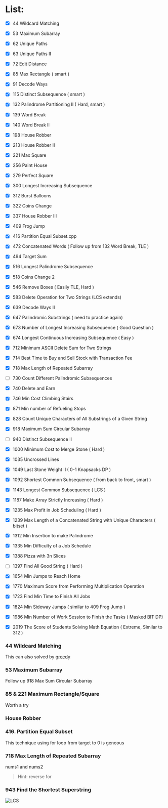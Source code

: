 # List:

- [x] 44   Wildcard Matching
- [x] 53   Maximum Subarray
- [x] 62   Unique Paths
- [x] 63   Unique Paths II
- [x] 72   Edit Distance
- [x] 85   Max Rectangle ( smart )
- [x] 91   Decode Ways
- [x] 115  Distinct Subsequence ( smart )
- [x] 132  Palindrome Partitioning II ( Hard, smart )
- [x] 139  Word Break
- [x] 140  Word Break II 
- [x] 198  House Robber
- [x] 213  House Robber II
- [x] 221  Max Square
- [x] 256  Paint House
- [x] 279  Perfect Square
- [x] 300  Longest Increasing Subsequence
- [x] 312  Burst Balloons
- [x] 322  Coins Change
- [x] 337  House Robber III
- [x] 409  Frog Jump
- [x] 416  Partition Equal Subset.cpp
- [x] 472  Concatenated Words ( Follow up from 132 Word Break, TLE )
- [x] 494  Target Sum
- [x] 516  Longest Palindrome Subsequence
- [x] 518  Coins Change 2
- [x] 546  Remove Boxes ( Easily TLE, Hard )
- [x] 583  Delete Operation for Two Strings (LCS extends)
- [x] 639  Decode Ways II 
- [x] 647  Palindromic Substrings ( need to practice again)
- [x] 673  Number of Longest Increasing Subsequence ( Good Question )
- [x] 674  Longest Continuous Increasing Subsequence ( Easy )
- [x] 712  Minimum ASCII Delete Sum for Two Strings
- [x] 714  Best Time to Buy and Sell Stock with Transaction Fee
- [x] 718  Max Length of Repeated Subarray
- [ ] 730  Count Different Palindromic Subsequences
- [x] 740  Delete and Earn
- [x] 746  Min Cost Climbing Stairs
- [x] 871  Min number of Refueling Stops
- [x] 828  Count Unique Characters of All Substrings of a Given String
- [x] 918  Maximum Sum Circular Subarray
- [ ] 940  Distinct Subsequence II
- [x] 1000 Minimum Cost to Merge Stone ( Hard )
- [x] 1035 Uncrossed Lines
- [x] 1049 Last Stone Weight II ( 0-1 Knapsacks DP )
- [x] 1092 Shortest Common Subsequence ( from back to front, smart )
- [x] 1143 Longest Common Subsequence ( LCS )
- [x] 1187 Make Array Strictly Increasing ( Hard )
- [x] 1235 Max Profit in Job Scheduling ( Hard )
- [x] 1239 Max Length of a Concatenated String with Unique Characters ( bitset )
- [x] 1312 Min Insertion to make Palindrome
- [x] 1335 Min Difficulty of a Job Schedule
- [x] 1388 Pizza with 3n Slices
- [ ] 1397 Find All Good String ( Hard )
- [x] 1654 Min Jumps to Reach Home
- [x] 1770 Maximum Score from Performing Multiplication Operation
- [x] 1723 Find Min Time to Finish All Jobs
- [x] 1824 Min Sideway Jumps ( similar to 409 Frog Jump )
- [x] 1986 Min Number of Work Session to Finish the Tasks ( Masked BIT DP)
- [x] 2019 The Score of Students Solving Math Equation ( Extreme, Similar to 312 )


### 44 Wildcard Matching

This can also solved by [greedy](https://leetcode.com/problems/wildcard-matching/discuss/17888/Simple-greedy-Python-with-regexes)

### 53 Maximum Subarray
Follow up 918 Max Sum Circular Subarray

### 85 & 221 Maximum Rectangle/Square

Worth a try

### House Robber



### 416. Partition Equal Subset

This technique using for loop from target to 0 is geneous

### 718 Max Length of Repeated Subarray

nums1 and nums2
> Hint:  reverse for

### 943 Find the Shortest Superstring

![LCS](https://assets.leetcode.com/users/votrubac/image_1564691262.png)
